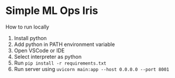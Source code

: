 # Simple ML Ops Iris

How to run locally

1. Install python
2. Add python in PATH environment variable
3. Open VSCode or IDE
4. Select interpreter as python
5. Run `pip install -r requirements.txt`
6. Run server using `uvicorn main:app --host 0.0.0.0 --port 8001`
